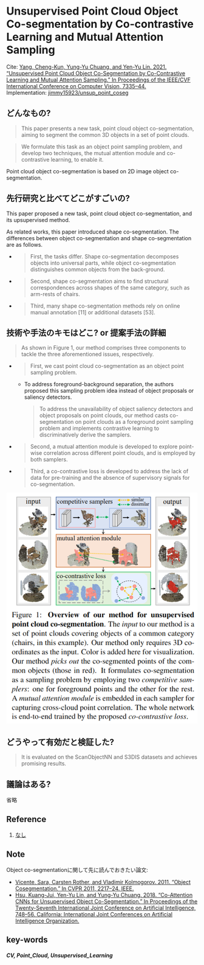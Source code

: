 # Unsupervised Point Cloud Object Co-segmentation by Co-contrastive Learning and Mutual Attention Sampling

Cite: [Yang, Cheng-Kun, Yung-Yu Chuang, and Yen-Yu Lin. 2021. “Unsupervised Point Cloud Object Co-Segmentation by Co-Contrastive Learning and Mutual Attention Sampling.” In Proceedings of the IEEE/CVF International Conference on Computer Vision, 7335–44.](https://openaccess.thecvf.com/content/ICCV2021/html/Yang_Unsupervised_Point_Cloud_Object_Co-Segmentation_by_Co-Contrastive_Learning_and_Mutual_ICCV_2021_paper.html)  
Implementation: [jimmy15923/unsup_point_coseg](https://github.com/jimmy15923/unsup_point_coseg)  

## どんなもの?
> This paper presents a new task, point cloud object co-segmentation, aiming to segment the common 3D objects in a set of point clouds.

> We formulate this task as an object point sampling problem, and develop two techniques, the mutual attention module and co-contrastive learning, to enable it.

Point cloud object co-segmentation is based on 2D image object co-segmentation.

## 先行研究と比べてどこがすごいの?
This paper proposed a new task, point cloud object co-segmentation, and its upsupervised method.

As related works, this paper introduced shape co-segmentation. The differences between object co-segmentation and shape co-segmentation are as follows.
- > First, the tasks differ. Shape co-segmentation decomposes objects into universal parts, while object co-segmentation distinguishes common objects from the back-ground.
- > Second, shape co-segmentation aims to find structural correspondences across shapes of the same category, such as arm-rests of chairs.
- > Third, many shape co-segmentation methods rely on online manual annotation [11] or additional datasets [53]. 



## 技術や手法のキモはどこ? or 提案手法の詳細
> As shown in Figure 1, our method comprises three components to tackle the three aforementioned issues, respectively.
- > First, we cast point cloud co-segmentation as an object point sampling problem.
  - To address foreground-background separation, the authors proposed this sampling problem idea instead of object proposals or saliency detectors.  
    > To address the unavailability of object saliency detectors and object proposals on point clouds, our method casts co-segmentation on point clouds as a foreground point sampling problem and implements contrastive learning to discriminatively derive the samplers. 
- > Second, a mutual attention module is developed to explore point-wise correlation across different point clouds, and is employed by both samplers.
- > Third, a co-contrastive loss is developed to address the lack of data for pre-training and the absence of supervisory signals for co-segmentation.

![fig1](img/UPCOCbCLaMAS/fig1.png)

## どうやって有効だと検証した?
> It is evaluated on the ScanObjectNN and S3DIS datasets and achieves promising results.

## 議論はある?
省略

## Reference
1. [なし]()

## Note
Object co-segmentationに関して先に読んでおきたい論文: 
- [Vicente, Sara, Carsten Rother, and Vladimir Kolmogorov. 2011. “Object Cosegmentation.” In CVPR 2011, 2217–24. IEEE.](https://ieeexplore.ieee.org/document/5995530)
- [Hsu, Kuang-Jui, Yen-Yu Lin, and Yung-Yu Chuang. 2018. “Co-Attention CNNs for Unsupervised Object Co-Segmentation.” In Proceedings of the Twenty-Seventh International Joint Conference on Artificial Intelligence, 748–56. California: International Joint Conferences on Artificial Intelligence Organization.](https://www.ijcai.org/proceedings/2018/104)

## key-words
##### CV, Point_Cloud, Unsupervised_Learning

